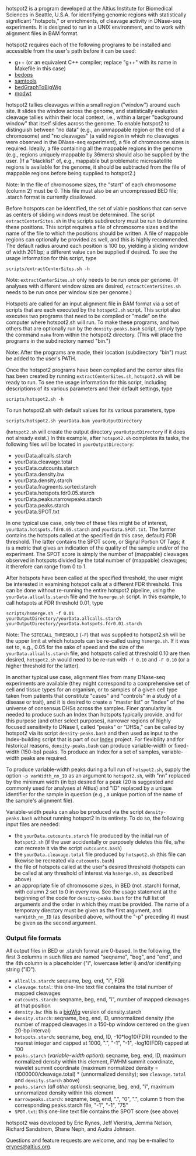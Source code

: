 hotspot2 is a program developed at the Altius Institute for Biomedical Sciences in Seattle, U.S.A.
for identifying genomic regions with statistically significant "hotspots," or enrichments,
of cleavage activity in DNase-seq experiments.  It is designed to run in a UNIX environment,
and to work with alignment files in BAM format.

hotspot2 requires each of the following programs to be installed and accessible from the user's path
before it can be used:
* g++ (or an equivalent C++ compiler; replace "g++" with its name in Makefile in this case)
* [bedops](https://github.com/bedops/bedops)
* [samtools](https://github.com/samtools)
* [bedGraphToBigWig](https://github.com/ENCODE-DCC/kentUtils)
* [modwt](https://github.com/StamLab/modwt)

hotspot2 tallies cleavages within a small region ("window") around each site.  It slides the window
across the genome, and statistically evaluates cleavage tallies within their local context, i.e.,
within a larger "background window" that itself slides across the genome.  To enable hotspot2
to distinguish between "no data" (e.g., an unmappable region or the end of a chromosome) and
"no cleavages" (a valid region in which no cleavages were observed in the DNase-seq experiment),
a file of chromosome sizes is required.  Ideally, a file containing all the mappable regions
in the genome (e.g., regions uniquely mappable by 36mers) should also be supplied by the user.
(If a "blacklist" of, e.g., mappable but problematic microsatellite regions is available
for the genome, it should be subtracted from the file of mappable regions before being supplied
to hotspot2.)

Note:  In the file of chromosome sizes, the "start" of each chromosome (column 2) must be 0.
This file must also be an uncompressed BED file; .starch format is currently disallowed.

Before hotspots can be identified, the set of viable positions that can serve as centers of
sliding windows must be determined.  The script `extractCenterSites.sh` in the scripts subdirectory
must be run to determine these positions.  This script requires a file of chromosome sizes
and the name of the file to which the positions should be written.  A file of mappable regions
can optionally be provided as well, and this is highly recommended.  The default radius around
each position is 100 bp, yielding a sliding window of width 201 bp; a different value can be
supplied if desired.  To see the usage information for this script, type

    scripts/extractCenterSites.sh -h

Note:  `extractCenterSites.sh` only needs to be run once per genome.  (If analyses with different
window sizes are desired, `extractCenterSites.sh` needs to be run once per window size per genome.)

Hotspots are called for an input alignment file in BAM format via a set of scripts that are
each executed by the `hotspot2.sh` script.  This script also executes two programs that need to
be compiled or "made" on the computer where hotspot2.sh will run.  To make these programs, and
two others that are optionally run by the `density-peaks.bash` script, simply type the command `make`
from within the hotspot2 directory. (This will place the programs in the subdirectory named "bin.")

Note:  After the programs are made, their location (subdirectory "bin") must be added to the user's PATH.

Once the hotspot2 programs have been compiled and the center sites file has been created
by running `extractCenterSites.sh`, `hotspot2.sh` will be ready to run.  To see the usage information
for this script, including descriptions of its various parameters and their default settings, type

    scripts/hotspot2.sh -h

To run hotspot2.sh with default values for its various parameters, type

    scripts/hotspot2.sh yourData.bam yourOutputDirectory

(`hotspot2.sh` will create the output directory `yourOutputDirectory` if it does not already exist.)
In this example, after `hotspot2.sh` completes its tasks, the following files will be located
in `yourOutputDirectory`:

* yourData.allcalls.starch
* yourData.cleavage.total
* yourData.cutcounts.starch
* yourData.density.bw
* yourData.density.starch
* yourData.fragments.sorted.starch
* yourData.hotspots.fdr0.05.starch
* yourData.peaks.narrowpeaks.starch
* yourData.peaks.starch
* yourData.SPOT.txt

In one typical use case, only two of these files might be of interest, `yourData.hotspots.fdr0.05.starch`
and `yourData.SPOT.txt`.  The former contains the hotspots called at the specified (in this case, default)
FDR threshold.  The latter contains the SPOT score, or Signal Portion Of Tags; it is a metric that
gives an indication of the quality of the sample and/or of the experiment.  The SPOT score is simply
the number of (mappable) cleavages observed in hotspots divided by the total number of (mappable) cleavages;
it therefore can range from 0 to 1.

After hotspots have been called at the specified threshold, the user might be interested in examining
hotspot calls at a different FDR threshold.  This can be done without re-running the entire hotspot2
pipeline, using the `yourData.allcalls.starch` file and the `hsmerge.sh` script.  In this example, to call
hotspots at FDR threshold 0.01, type

    scripts/hsmerge.sh -f 0.01 yourOutputDirectory/yourData.allcalls.starch yourOutputDirectory/yourData.hotspots.fdr0.01.starch

Note:  The `SITECALL_THRESHOLD` (`-F`) that was supplied to hotspot2.sh will be the upper limit at which
hotspots can be re-called using `hsmerge.sh`.  If it was set to, e.g., 0.05 for the sake of speed and
the size of the `yourData.allcalls.starch` file, and hotspots called at threshold 0.10 are then desired,
`hotspot2.sh` would need to be re-run with `-f 0.10` and `-F 0.10` (or a higher threshold for the latter).

In another typical use case, alignment files from many DNase-seq experiments are available
(they might correspond to a comprehensive set of cell and tissue types for an organism,
or to samples of a given cell type taken from patients that constitute "cases" and "controls"
in a study of a disease or trait), and it is desired to create a "master list" or "Index"
of the universe of consensus DHSs across the samples. Finer granularity is needed to produce
such an Index than hotspots typically provide, and for this purpose (and other select purposes),
narrower regions of highly focused sensitivity to DNase I, called "peaks" or "DHSs,"
can be called by hotspot2 via its script `density-peaks.bash` and then used as input
to the Index-building script that is part of our [Index](https://github.com/Altius/Index) project.
For flexibility and for historical reasons, `density-peaks.bash` can produce variable-width
or fixed-width (150-bp) peaks. To produce an Index for a set of samples, variable-width peaks
are required.

To produce variable-width peaks during a full run of `hotspot2.sh`, supply the option `-p varWidth_nn_ID`
as an argument to `hotspot2.sh`, with "nn" replaced by the minimum width (in bp) desired for a peak
(20 is suggested and commonly used for analyses at Altius) and "ID" replaced by a unique identifier
for the sample in question (e.g., a unique portion of the name of the sample's alignment file).

Variable-width peaks can also be produced via the script `density-peaks.bash` without running
hotspot2 in its entirety. To do so, the following input files are needed:
* the `yourData.cutcounts.starch` file produced by the initial run of `hotspot2.sh` (if the user
accidentally or purposely deletes this file, s/he can recreate it via the script `cutcounts.bash`)
* the `yourData.cleavage.total` file produced by `hotspot2.sh` (this file can likewise be recreated
via `cutcounts.bash`)
* the file of hotspots called at the user's desired threshold (hotspots can be called at any
threshold of interest via `hsmerge.sh`, as described above)
* an appropriate file of chromosome sizes, in BED (not .starch) format, with column 2 set to 0
in every row.
See the usage statement at the beginning of the code for `density-peaks.bash` for the full list
of arguments and the order in which they must be provided. The name of a temporary directory
must be given as the first argument, and `varWidth_nn_ID` (as described above, without the
"-p" preceding it) must be given as the second argument.

### Output file formats

All output files in BED or .starch format are 0-based. In the following, the first 3 columns
in such files are named "seqname", "beg", and "end", and the 4th column is a placeholder
("i", lowercase letter i) and/or identifying string ("ID").

* `allcalls.starch`: seqname, beg, end, "i", FDR
* `cleavage.total`: this one-line text file contains the total number of mapped cleavages
* `cutcounts.starch`: seqname, beg, end, "i", number of mapped cleavages at that position
* `density.bw`: this is a [bigWig](https://genome.ucsc.edu/goldenPath/help/bigWig.html) version of density.starch
* `density.starch`: seqname, beg, end, ID, unnormalized density (the number of mapped cleavages
in a 150-bp window centered on the given 20-bp interval)
* `hotspots.starch`: seqname, beg, end, ID, -10\*log10(FDR) rounded to the nearest integer
and capped at 1000, ".", "-1", "-1", -log10(FDR) capped at 100
* `peaks.starch` (_variable-width option_): seqname, beg, end, ID, maximum normalized density within
this element, FWHM summit coordinate, wavelet summit coordinate (maximum normalized density =
(1000000/cleavage.total) \* (unnormalized density); see `cleavage.total` and `density.starch` above)
* `peaks.starch` (_all other options_): seqname, beg, end, "i", maximum unnormalized density within this element
* `narrowpeaks.starch`: seqname, beg, end, ".", "0", ".", column 5 from the corresponding peaks.starch file,
"-1", "-1", "75"
* `SPOT.txt`: this one-line text file contains the SPOT score (see above)


hotspot2 was developed by Eric Rynes, Jeff Vierstra, Jemma Nelson, Richard Sandstrom, Shane Neph,
and Audra Johnson.

Questions and feature requests are welcome, and may be e-mailed to erynes@altius.org.
